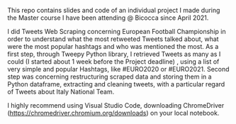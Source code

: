 This repo contains slides and code of an individual project I made during the Master course I have been attending @ Bicocca since April 2021.

I did Tweets Web Scraping concerning European Football Championship in order to understand what the most retweeted Tweets talked about, what were the most popular hashtags and who was mentioned the most.
As a first step, through Tweepy Python library, I retrieved Tweets as many as I could (I started about 1 week before the Project deadline) , using a list of very simple and popular Hashtags, like #EURO2020 or #EURO2021. 
Second step was concerning restructuring scraped data and storing them in a Python dataframe, extracting and cleaning tweets, with a particular regard of Tweets about Italy National Team.

I highly recommend using Visual Studio Code, downloading ChromeDriver (https://chromedriver.chromium.org/downloads) on your local notebook.
